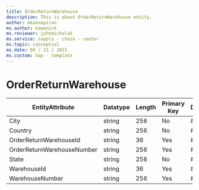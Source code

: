 ```yaml
---
title: OrderReturnWarehouse
description: This is about OrderReturnWarehouse entity.
author: mkannapiran
ms.author: kamanick
ms.reviewer: johnmichalak
ms.service: supply - chain - center
ms.topic: conceptual
ms.date: 04 / 21 / 2023
ms.custom: bap - template
---
```


# **OrderReturnWarehouse**

|	EntityAttribute	|	Datatype	|	Length	|	Primary Key	|	Description	|
|---------------|--------|------|----------|-----------|
|	City	|	string	|	256	|	No	|	#N/A	|
|	Country	|	string	|	256	|	No	|	#N/A	|
|	OrderReturnWarehouseId	|	string	|	36	|	Yes	|	#N/A	|
|	OrderReturnWarehouseNumber	|	string	|	256	|	Yes	|	#N/A	|
|	State	|	string	|	256	|	No	|	#N/A	|
|	WarehouseId	|	string	|	36	|	Yes	|	#N/A	|
|	WarehouseNumber	|	string	|	256	|	Yes	|	#N/A	|
